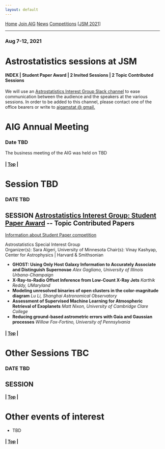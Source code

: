 ```yaml
---
layout: default
---
```



<a href="../index.html" class="btn">Home</a>
<a href="../join.html" class="btn">Join AIG</a>
<a href="../news.html" class="btn">News</a>
<a href="../competition/" class="btn">Competitions</a>
<a href="https://ww2.amstat.org/meetings/jsm/2021/" class="btn">[JSM 2021]</a>

---
### Aug 7-12, 2021
# Astrostatistics sessions at JSM

#### INDEX | Student Paper Award | 2 Invited Sessions | 2 Topic Contributed Sessions

We will use an [Astrostatistics Interest Group Slack channel](https://astrostatisti-dzq6013.slack.com/archives/C011GJMLLET) to ease communication between the audience and the speakers at the various sessions.  In order to be added to this channel, please contact one of the office bearers or write to [aigamstat @ gmail.](mailto:aigamstat@gmail.com?Subject=Slack)

# AIG Annual Meeting
### Date TBD

The business meeting of the AIG was held on TBD

#### | [Top](#astrostatistics-sessions-at-jsm) |

# Session TBD
### DATE TBD
## SESSION [Astrostatistics Interest Group: Student Paper Award](https://ww2.amstat.org/meetings/jsm/2021/onlineprogram/ActivityDetails.cfm?SessionID=SessionID) -- Topic Contributed Papers

   [Information about Student Paper competition](https://astrostat.org/competition/index.html)  

   Astrostatistics Special Interest Group  
   Organizer(s): Sara Algeri, University of Minnesota
   Chair(s): Vinay Kashyap, Center for Astrophysics | Harvard &amp; Smithsonian

- **GHOST: Using Only Host Galaxy Information to Accurately Associate and Distinguish Supernovae**
  *Alex Gagliano, University of Illinois Urbana-Champaign*
- **X-Ray-to-Radio Offset Inference from Low-Count X-Ray Jets**
  *Karthik Reddy, UMaryland*
- **Modeling unresolved binaries of open clusters in the color-magnitude diagram**
  *Lu Li, Shanghai Astronomical Observatory*
- **Assessment of Supervised Machine Learning for Atmospheric Retrieval of Exoplanets**
  *Matt Nixon, University of Cambridge Clare College*
- **Reducing ground-based astrometric errors with Gaia and Gaussian processes**
  *Willow Fox-Fortino, University of Pennsylvania*

#### | [Top](#astrostatistics-sessions-at-jsm) |

# Other Sessions TBC
### DATE TBD
## SESSION

#### | [Top](#astrostatistics-sessions-at-jsm) |

# Other events of interest

-  TBD

#### | [Top](#astrostatistics-sessions-at-jsm) |
